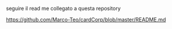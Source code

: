 seguire il read me collegato a questa repository 

https://github.com/Marco-Teo/cardCorp/blob/master/README.md
